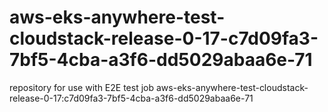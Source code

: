 # aws-eks-anywhere-test-cloudstack-release-0-17-c7d09fa3-7bf5-4cba-a3f6-dd5029abaa6e-71
repository for use with E2E test job aws-eks-anywhere-test-cloudstack-release-0-17:c7d09fa3-7bf5-4cba-a3f6-dd5029abaa6e-71
